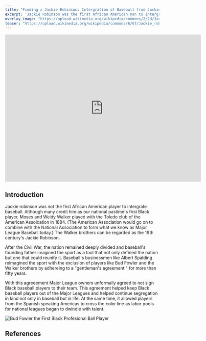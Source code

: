 ```yaml
---
title: "Finding a Jackie Robinson: Intergration of Baseball from Jackie Robinson to Hank Aaron"
excerpt: 'Jackie Robinson was the first African American man to intergrate Major League Baseball, but many tried before him and many came after him. He opened the door for many African American ballplayers, but the opening of this door came at both a personal and communal cost.'
overlay_image: "https://upload.wikimedia.org/wikipedia/commons/2/2d/Jackie_Robinson%2C_Brooklyn_Dodgers%2C_1954.jpg"
teaser: "https://upload.wikimedia.org/wikipedia/commons/6/67/Jackie_robinson_story.jpg"
---
```

<iframe src="https://www.exhibit.so/exhibits/dKMpblRlVtFVeiUT3JHB?embedded=true" width="640" height="480" allowfullscreen allow="autoplay" frameborder="0"></iframe>

## Introduction
Jackie robinson was not the first African American player to intergrate baseball. Although many credit him as our national pastime's first Black player, Moses and Weldy Walker played with the Toledo club of the American Assoication in 1884. (The American Association would go on to combine with the National Association to form what we know as Major League Baseball today.) The Walker brothers can be regarded as the 19th century's Jackie Robinson. 

After the Civil War, the nation remained deeply divided and baseball's founding father imagined the sport as a tool that not only defined the nation but one that could  reunify it. Baseball's businessmen like Albert Spalding reimagined the sport with the exclusion of players like Bud Fowler and the Walker brothers by adhereing to a "gentleman's agreement " for more than fifty years.

With this agreeement Major League owners unformally agreed to not  sign Black baseball players to their team. This agreement helped keep Black baseball players out of the Major Leagues and helped continue segregation in kind not only in baseball but in life. At the same time, it allowed players from the Spanish speaking Americas to cross the color line as labor pools for national leagues began to dwindle with talent. 

![Bud Fowler the First Black Profesional Ball Player](https://upload.wikimedia.org/wikipedia/commons/9/96/Bud_Fowler.jpg) 

## References

[^1]: Here is a footnote example.
[^2]: Here is another footnote example.
